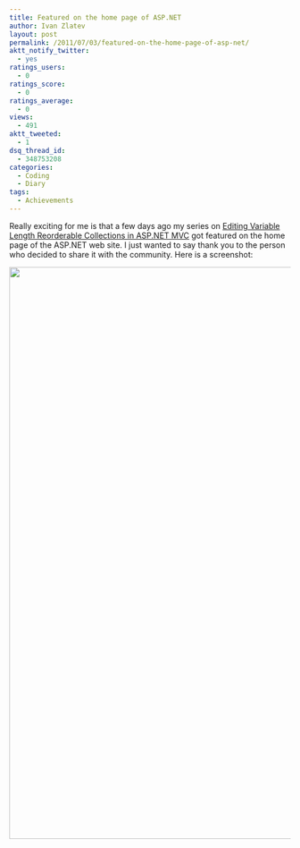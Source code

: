 ```yaml
---
title: Featured on the home page of ASP.NET
author: Ivan Zlatev
layout: post
permalink: /2011/07/03/featured-on-the-home-page-of-asp-net/
aktt_notify_twitter:
  - yes
ratings_users:
  - 0
ratings_score:
  - 0
ratings_average:
  - 0
views:
  - 491
aktt_tweeted:
  - 1
dsq_thread_id:
  - 348753208
categories:
  - Coding
  - Diary
tags:
  - Achievements
---
```

Really exciting for me is that a few days ago my series on [Editing Variable Length Reorderable Collections in ASP.NET MVC][1] got featured on the home page of the ASP.NET web site. I just wanted to say thank you to the person who decided to share it with the community. Here is a screenshot:

[<img src="http://ivanz.com/wp-content/uploads/2011/07/Ivan-Zlatev-ASP.NET-Home-Page.png" alt="" title="Ivan Zlatev ASP.NET Home Page" width="1157" height="1023" class="aligncenter size-full wp-image-932" />][2]

 [1]: http://ivanz.com/2011/06/16/editing-variable-length-reorderable-collections-in-asp-net-mvc-part-1/
 [2]: http://ivanz.com/wp-content/uploads/2011/07/Ivan-Zlatev-ASP.NET-Home-Page.png